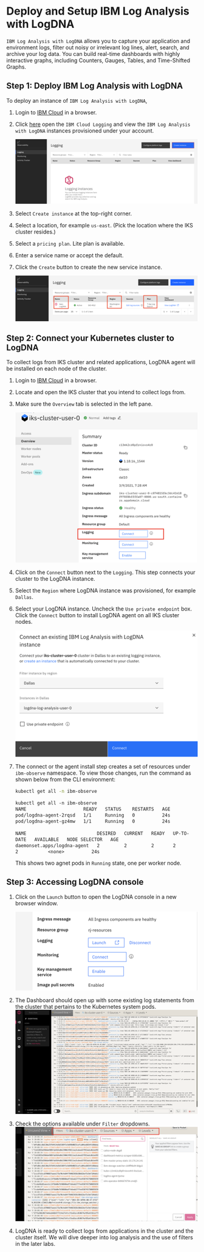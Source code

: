 # Deploy and Setup IBM Log Analysis with LogDNA

`IBM Log Analysis with LogDNA` allows you to capture your application and environment logs, filter out noisy or irrelevant log lines, alert, search, and archive your log data. You can build real-time dashboards with highly interactive graphs, including Counters, Gauges, Tables, and Time-Shifted Graphs.

## Step 1: Deploy IBM Log Analysis with LogDNA

To deploy an instance of `IBM Log Analysis with LogDNA`,

1. Login to [IBM Cloud](https://cloud.ibm.com) in a browser.

1. Click [here](https://cloud.ibm.com/observe/logging) open the `IBM Cloud Logging` and view the `IBM Log Analysis with LogDNA` instances provisioned under your account.

    [ ![To create IBM Log Analysis with LogDNA](images/observability.png) ](images/observability.png)

1. Select `Create instance` at the top-right corner.

1. Select a location, for example `us-east`. (Pick the location where the IKS cluster resides.)

1. Select a `pricing plan`. Lite plan is available.

1. Enter a service name or accept the default.

1. Click the `Create` button to create the new service instance.

    [ ![Created IBM Log Analysis with LogDNA](images/observability02.png) ](images/observability02.png)


## Step 2: Connect your Kubernetes cluster to LogDNA

To collect logs from IKS cluster and related applications, LogDNA agent will be installed on each node of the cluster.

1. Login to [IBM Cloud](https://cloud.ibm.com) in a browser.

1. Locate and open the IKS cluster that you intend to collect logs from.

1. Make sure the `Overview` tab is selected in the left pane.

    ![Connect IBM LogDNA instance to Cluster](images/iks-cluster-overview.png)

1. Click on the `Connect` button next to the `Logging`. This step connects your cluster to the LogDNA instance.

1. Select the `Region` where LogDNA instance was provisioned, for example `Dallas`.

1. Select your LogDNA instance. Uncheck the `Use private endpoint` box. Click the `Connect` button to install LogDNA agent on all IKS cluster nodes.

    ![Pick LogDNA instance](images/install-logdna-agent.png)

1. The connect or the agent install step creates a set of resources under `ibm-observe` namespace. To view those changes, run the command as shown below from the CLI environment:

    ```bash
    kubectl get all -n ibm-observe
    ```
    ```
    kubectl get all -n ibm-observe
    NAME                     READY   STATUS    RESTARTS   AGE
    pod/logdna-agent-2rqsd   1/1     Running   0          24s
    pod/logdna-agent-gz4mw   1/1     Running   0          24s

    NAME                          DESIRED   CURRENT   READY   UP-TO-DATE   AVAILABLE   NODE SELECTOR   AGE
    daemonset.apps/logdna-agent   2         2         2       2            2           <none>          24s
    ```
    This shows two agnet pods in `Running` state, one per worker node.

## Step 3: Accessing LogDNA console

1. Click on the `Launch` button to open the LogDNA console in a new browser window.

    ![Launch LogDNA](images/launch-logdna.png)

1. The Dashboard should open up with some existing log statements from the cluster that pertains to the Kubernetes system pods.
    [ ![LogDNA console](images/launch-console.png)](images/launch-console.png)

1. Check the options available under `Filter` dropdowns.
    ![LogDNA filters](images/logdna-console-filters.png)

1. LogDNA is ready to collect logs from applications in the cluster and the cluster itself. We will dive deeper into log analysis and the use of filters in the later labs.


